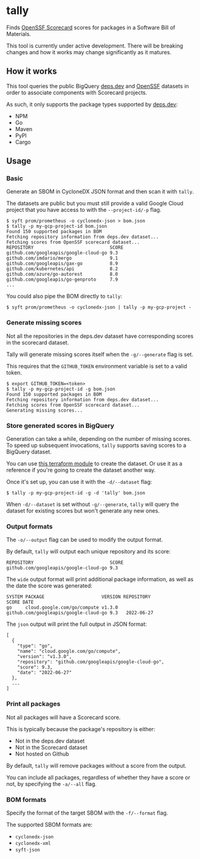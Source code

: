 # tally

Finds [OpenSSF Scorecard](https://github.com/ossf/scorecard) scores for packages
in a Software Bill of Materials.

This tool is currently under active development. There will be breaking changes
and how it works may change significantly as it matures.

## How it works

This tool queries the public BigQuery [deps.dev](https://deps.dev/data) and
[OpenSSF](https://github.com/ossf/scorecard#public-data) datasets in order to
associate components with Scorecard projects.

As such, it only supports the package types supported by
[deps.dev](https://deps.dev/):

- NPM
- Go
- Maven
- PyPI
- Cargo

## Usage

### Basic

Generate an SBOM in CycloneDX JSON format and then scan it with `tally`.

The datasets are public but you must still provide a valid Google Cloud project
that you have access to with the `--project-id/-p` flag.

```
$ syft prom/prometheus -o cyclonedx-json > bom.json
$ tally -p my-gcp-project-id bom.json
Found 150 supported packages in BOM
Fetching repository information from deps.dev dataset...
Fetching scores from OpenSSF scorecard dataset...
REPOSITORY                            SCORE
github.com/googleapis/google-cloud-go 9.3
github.com/imdario/mergo              9.1
github.com/googleapis/gax-go          8.9
github.com/kubernetes/api             8.2
github.com/azure/go-autorest          8.0
github.com/googleapis/go-genproto     7.9
...
```

You could also pipe the BOM directly to `tally`:

```
$ syft prom/prometheus -o cyclonedx-json | tally -p my-gcp-project -
```

### Generate missing scores

Not all the repositories in the deps.dev dataset have corresponding scores in
the scorecard dataset.

Tally will generate missing scores itself when the `-g/--generate` flag is set.

This requires that the `GITHUB_TOKEN` environment variable is set to a valid
token.

```
$ export GITHUB_TOKEN=<token>
$ tally -p my-gcp-project-id -g bom.json
Found 150 supported packages in BOM
Fetching repository information from deps.dev dataset...
Fetching scores from OpenSSF scorecard dataset...
Generating missing scores...
```

### Store generated scores in BigQuery

Generation can take a while, depending on the number of missing scores. To speed
up subsequent invocations, `tally` supports saving scores to a BigQuery dataset.

You can use [this terraform module](./terraform/dataset) to create the dataset.
Or use it as a reference if you're going to create the dataset another way.

Once it's set up, you can use it with the `-d/--dataset` flag:

```
$ tally -p my-gcp-project-id -g -d 'tally' bom.json
```

When `-d/--dataset` is set without `-g/--generate`, `tally` will query the
dataset for existing scores but won't generate any new ones.

### Output formats

The `-o/--output` flag can be used to modify the output format.

By default, `tally` will output each unique repository and its score:

```
REPOSITORY                            SCORE
github.com/googleapis/google-cloud-go 9.3
```

The `wide` output format will print additional package information, as well as
the date the score was generated:

```
SYSTEM PACKAGE                     VERSION REPOSITORY                            SCORE DATE
go     cloud.google.com/go/compute v1.3.0  github.com/googleapis/google-cloud-go 9.3   2022-06-27
```

The `json` output will print the full output in JSON format:

```
[
  {
    "type": "go",
    "name": "cloud.google.com/go/compute",
    "version": "v1.3.0",
    "repository": "github.com/googleapis/google-cloud-go",
    "score": 9.3,
    "date": "2022-06-27"
  },
  ...
]
```

### Print all packages

Not all packages will have a Scorecard score.

This is typically because the package's repository is either:

- Not in the deps.dev dataset
- Not in the Scorecard dataset
- Not hosted on Github

By default, `tally` will remove packages without a score from the output.

You can include all packages, regardless of whether they have a score or not, by
specifying the `-a/--all` flag.

### BOM formats

Specify the format of the target SBOM with the `-f/--format` flag.

The supported SBOM formats are:

- `cyclonedx-json`
- `cyclonedx-xml`
- `syft-json`
